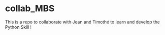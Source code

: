 # collab_MBS
This is a repo to collaborate with Jean and Timothé 
to learn and develop the Python Skill !

